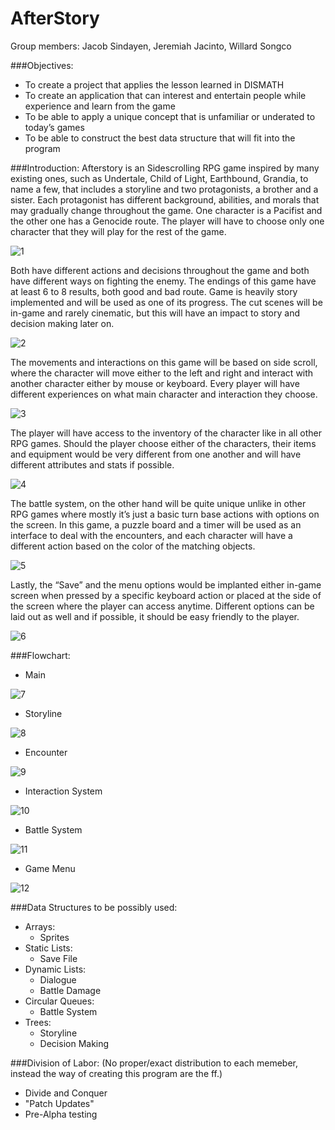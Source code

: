 # AfterStory

Group members: Jacob Sindayen, Jeremiah Jacinto, Willard Songco

###Objectives:

-	To create a project that applies the lesson learned in DISMATH
-	To create an application that can interest and entertain people while experience and learn from the game
-	To be able to apply a unique concept that is unfamiliar or underated to today’s games
-	To be able to construct the best data structure that will fit into the program


###Introduction:
Afterstory is an Sidescrolling RPG game inspired by many existing ones, such as Undertale, Child of Light, Earthbound, Grandia, to name a few, that includes a storyline and two protagonists, a brother and a sister. Each protagonist has different background, abilities, and morals that may gradually change throughout the game. One character is a Pacifist and the other one has a Genocide route. The player will have to choose only one character that they will play for the rest of the game.

![1](https://github.com/DLSU-Manila-LBYCP12/AmpliFly/blob/master/Picture%201.png)

Both have different actions and decisions throughout the game and both have different ways on fighting the enemy. The endings of this game have at least 6 to 8 results, both good and bad route. Game is heavily story implemented and will be used as one of its progress. The cut scenes will be in-game and rarely cinematic, but this will have an impact to story and decision making later on.

![2](https://github.com/DLSU-Manila-LBYCP12/AmpliFly/blob/master/Picture%202.png)

The movements and interactions on this game will be based on side scroll, where the character will move either to the left and right and interact with another character either by mouse or keyboard. Every player will have different experiences on what main character and interaction they choose.

![3](https://github.com/DLSU-Manila-LBYCP12/AmpliFly/blob/master/Picture%203.png)

The player will have access to the inventory of the character like in all other RPG games. Should the player choose either of the characters, their items and equipment would be very different from one another and will have different attributes and stats if possible.

![4](https://github.com/DLSU-Manila-LBYCP12/AmpliFly/blob/master/Picture%204.png)

The battle system, on the other hand will be quite unique unlike in other RPG games where mostly it’s just a basic turn base actions with options on the screen. In this game, a puzzle board and a timer will be used as an interface to deal with the encounters, and each character will have a different action based on the color of the matching objects.

![5](https://github.com/DLSU-Manila-LBYCP12/AmpliFly/blob/master/Picture%205.png)

Lastly, the “Save” and the menu options would be implanted either in-game screen when pressed by a specific keyboard action or placed at the side of the screen where the player can access anytime. Different options can be laid out as well and if possible, it should be easy friendly to the player.

![6](https://github.com/DLSU-Manila-LBYCP12/AmpliFly/blob/master/Picture%206.png)


###Flowchart:
-	Main

![7](https://github.com/DLSU-Manila-LBYCP12/AfterStory/blob/master/Picture%207.png)

-	Storyline

![8]()

-	Encounter

![9](https://github.com/DLSU-Manila-LBYCP12/AfterStory/blob/master/Flowcharts/Encounter.jpg)

- Interaction System

![10]()

-	Battle System

![11](https://github.com/DLSU-Manila-LBYCP12/AfterStory/blob/master/Flowcharts/Battle%20Flowchart.jpg)	

- Game Menu

![12](https://github.com/DLSU-Manila-LBYCP12/AfterStory/blob/master/Flowcharts/Menu%20File%20(Side).jpg)


###Data Structures to be possibly used:
- Arrays:
  - Sprites
- Static Lists:
  - Save File
- Dynamic Lists:
  - Dialogue
  - Battle Damage
- Circular Queues:
  - Battle System
- Trees:
  - Storyline
  - Decision Making

###Division of Labor:
(No proper/exact distribution to each memeber, instead the way of creating this program are the ff.)
- Divide and Conquer
- "Patch Updates"
- Pre-Alpha testing

